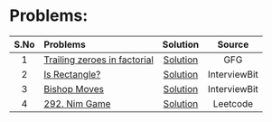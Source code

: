 # Problems:
|S.No| Problems  | Solution     | Source |
|:---:| :-------- | :-------: | :--------: |
| 1| [Trailing zeroes in factorial](https://www.geeksforgeeks.org/problems/trailing-zeroes-in-factorial5134/1?utm_source=geeksforgeeks&utm_medium=ml_article_practice_tab&utm_campaign=article_practice_tab) | [Solution](https://github.com/ArhanBytes/Rohit-Negi-CPP-DSA-Course/blob/main/Lectures/Lecture_015/Lecture_Code/trailingZeros.cpp)| GFG |
| 2| [Is Rectangle?](https://www.interviewbit.com/problems/is-rectangle/) | [Solution](https://github.com/ArhanBytes/Rohit-Negi-CPP-DSA-Course/blob/main/Lectures/Lecture_015/Lecture_Code/validRectangle.cpp)| InterviewBit |
| 3| [Bishop Moves](https://www.interviewbit.com/problems/total-moves-for-bishop/) | [Solution](https://github.com/ArhanBytes/Rohit-Negi-CPP-DSA-Course/blob/main/Lectures/Lecture_015/Lecture_Code/bishopMoves.cpp)| InterviewBit |
| 4| [292. Nim Game](https://leetcode.com/problems/nim-game/description/) | [Solution](https://github.com/ArhanBytes/Rohit-Negi-CPP-DSA-Course/blob/main/Lectures/Lecture_015/Lecture_Code/292.cpp)| Leetcode |
